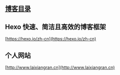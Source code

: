 ## [博客目录](https://github.com/laixiangran/LAI_BLOG/tree/master/source/_posts)

## Hexo 快速、简洁且高效的博客框架

[https://hexo.io/zh-cn](https://hexo.io/zh-cn)

## 个人网站

[http://www.laixiangran.cn](http://www.laixiangran.cn)